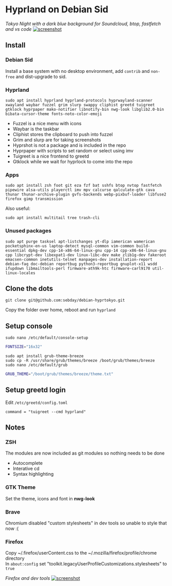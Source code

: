 # Hyprland on Debian Sid

*Tokyo Night with a dark blue background for Soundcloud, btop, fastfetch and vs code*
[![screenshot](https://raw.githubusercontent.com/sebday/debian-hyprdots/refs/heads/tokyo/.config/hypr/hypr_tokyo_screenshot1.png)](https://raw.githubusercontent.com/sebday/debian-hyprdots/refs/heads/tokyo/.config/hypr/hypr_tokyo_screenshot1.png)

## Install 

### Debian Sid

Install a base system with no desktop environment, add `contrib` and `non-free` and dist-upgrade to sid.

### Hyprland

`sudo apt install hyprland hyprland-protocols hyprwayland-scanner xwayland waybar fuzzel grim slurp swappy cliphist greetd tuigreet gtklock hyprpaper mako-notifier libnotify-bin nwg-look libglib2.0-bin bibata-cursor-theme fonts-noto-color-emoji`

- Fuzzel is a nice menu with icons
- Waybar is the taskbar
- Cliphist stores the clipboard to push into fuzzel
- Grim and slurp are for taking screenshots
- Hyprshot is not a package and is included in the repo
- Hyprpaper with scripts to set random or select using imv
- Tuigreet is a nice frontend to greetd
- Gtklock while we wait for hyprlock to come into the repo

### Apps

`sudo apt install zsh foot git eza fzf bat sshfs btop nvtop fastfetch pipewire alsa-utils playerctl imv mpv calcurse qalculate-gtk cava thunar thunar-archive-plugin gvfs-backends webp-pixbuf-loader libfuse2 firefox gimp transmission`

Also useful:

`sudo apt install multitail tree trash-cli`

### Unused packages
`sudo apt purge tasksel apt-listchanges yt-dlp iamerican wamerican pocketsphinx-en-us laptop-detect mysql-common vim-common build-essential dpkg-dev cpp-14-x86-64-linux-gnu cpp-14 cpp-x86-64-linux-gnu cpp libcrypt-dev libexpat1-dev linux-libc-dev make zlib1g-dev fakeroot emacsen-common inetutils-telnet manpages-dev installation-report debian-faq doc-debian reportbug python3-reportbug gnuplot-x11 wsdd ifupdown libmailtools-perl firmware-ath9k-htc firmware-carl9170 util-linux-locales`

## Clone the dots

`git clone git@github.com:sebday/debian-hyprtokyo.git`

Copy the folder over home, reboot and run `hyprland`

## Setup console

`sudo nano /etc/default/console-setup`

```bash
FONTSIZE="16x32"
```

`sudo apt install grub-theme-breeze`  
`sudo cp -R /usr/share/grub/themes/breeze /boot/grub/themes/breeze`  
`sudo nano /etc/default/grub`

```bash
GRUB_THEME="/boot/grub/themes/breeze/theme.txt"
```

## Setup greetd login

Edit `/etc/greetd/config.toml`

`command = "tuigreet --cmd hyprland"`

## Notes

### ZSH

The modules are now included as git modules so nothing needs to be done

- Autocomplete
- Interative cd
- Syntax highlighting

### GTK Theme

Set the theme, icons and font in **nwg-look**

### Brave

Chromium disabled "custom stylesheets" in dev tools so unable to style that now :(

### Firefox

Copy ~/.firefox/userContent.css to the ~/.mozilla/firefox/profile/chrome directory  
In `about:config` set "toolkit.legacyUserProfileCustomizations.stylesheets" to `true`  

*Firefox and dev tools*
[![screenshot](https://raw.githubusercontent.com/sebday/debian-hyprdots/refs/heads/tokyo/.config/hypr/hypr_tokyo_screenshot2.png)](https://raw.githubusercontent.com/sebday/debian-hyprdots/refs/heads/tokyo/.config/hypr/hypr_tokyo_screenshot2.png)

  
   
  
